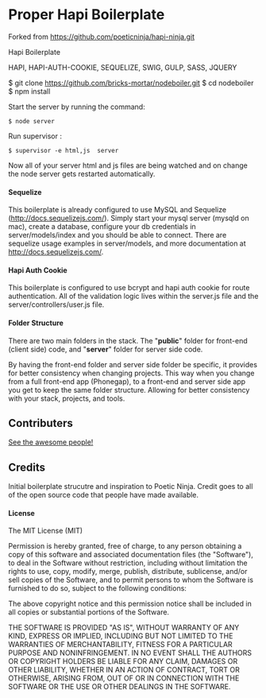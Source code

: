 Proper Hapi Boilerplate
==========

Forked from https://github.com/poeticninja/hapi-ninja.git

Hapi Boilerplate

HAPI, HAPI-AUTH-COOKIE, SEQUELIZE, SWIG, GULP, SASS, JQUERY

$ git clone https://github.com/bricks-mortar/nodeboiler.git
$ cd nodeboiler
$ npm install


Start the server by running the command:

```
$ node server
```

Run supervisor :
```
$ supervisor -e html,js  server
```

Now all of your server html and js files are being watched and on change the node server gets restarted automatically.

#### Sequelize
This boilerplate is already configured to use MySQL and Sequelize (http://docs.sequelizejs.com/).  Simply start your mysql server (mysqld on mac), create a database, configure your db credentials in server/models/index and you should be able to connect. There are sequelize usage examples in server/models, and more documentation at http://docs.sequelizejs.com/. 

#### Hapi Auth Cookie
This boilerplate is configured to use bcrypt and hapi auth cookie for route authentication. All of the validation logic lives within the server.js file and the server/controllers/user.js file.  

#### Folder Structure
There are two main folders in the stack. The "**public**" folder for front-end (client side) code, and "**server**" folder for server side code.

By having the front-end folder and server side folder be specific, it provides for better consistency when changing projects. This way when you change from a full front-end app (Phonegap), to a front-end and server side app you get to keep the same folder structure. Allowing for better consistency with your stack, projects, and tools.

## Contributers

[See the awesome people!](https://github.com/poeticninja/hapi-ninja/graphs/contributors)

## Credits
Initial boilerplate strucutre and inspiration to Poetic Ninja. Credit goes to all of the open source code that people have made available.

#### License

The MIT License (MIT)

Permission is hereby granted, free of charge, to any person obtaining a copy of
this software and associated documentation files (the "Software"), to deal in
the Software without restriction, including without limitation the rights to
use, copy, modify, merge, publish, distribute, sublicense, and/or sell copies of
the Software, and to permit persons to whom the Software is furnished to do so,
subject to the following conditions:

The above copyright notice and this permission notice shall be included in all
copies or substantial portions of the Software.

THE SOFTWARE IS PROVIDED "AS IS", WITHOUT WARRANTY OF ANY KIND, EXPRESS OR
IMPLIED, INCLUDING BUT NOT LIMITED TO THE WARRANTIES OF MERCHANTABILITY, FITNESS
FOR A PARTICULAR PURPOSE AND NONINFRINGEMENT. IN NO EVENT SHALL THE AUTHORS OR
COPYRIGHT HOLDERS BE LIABLE FOR ANY CLAIM, DAMAGES OR OTHER LIABILITY, WHETHER
IN AN ACTION OF CONTRACT, TORT OR OTHERWISE, ARISING FROM, OUT OF OR IN
CONNECTION WITH THE SOFTWARE OR THE USE OR OTHER DEALINGS IN THE SOFTWARE.
